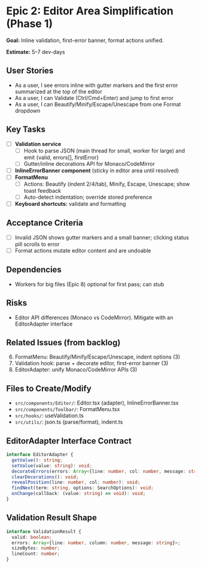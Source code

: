 # Epic 2: Editor Area Simplification (Phase 1)

**Goal:** Inline validation, first-error banner, format actions unified.

**Estimate:** 5–7 dev-days

## User Stories
- As a user, I see errors inline with gutter markers and the first error summarized at the top of the editor
- As a user, I can Validate (Ctrl/Cmd+Enter) and jump to first error
- As a user, I can Beautify/Minify/Escape/Unescape from one Format dropdown

## Key Tasks
- [ ] **Validation service**
  - [ ] Hook to parse JSON (main thread for small, worker for large) and emit {valid, errors[], firstError}
  - [ ] Gutter/inline decorations API for Monaco/CodeMirror
- [ ] **InlineErrorBanner component** (sticky in editor area until resolved)
- [ ] **FormatMenu**
  - [ ] Actions: Beautify (indent 2/4/tab), Minify, Escape, Unescape; show toast feedback
  - [ ] Auto-detect indentation; override stored preference
- [ ] **Keyboard shortcuts:** validate and formatting

## Acceptance Criteria
- [ ] Invalid JSON shows gutter markers and a small banner; clicking status pill scrolls to error
- [ ] Format actions mutate editor content and are undoable

## Dependencies
- Workers for big files (Epic 8) optional for first pass; can stub

## Risks
- Editor API differences (Monaco vs CodeMirror). Mitigate with an EditorAdapter interface

## Related Issues (from backlog)
6. FormatMenu: Beautify/Minify/Escape/Unescape, indent options (3)
7. Validation hook: parse + decorate editor, first-error banner (3)
8. EditorAdapter: unify Monaco/CodeMirror APIs (3)

## Files to Create/Modify
- `src/components/Editor/`: Editor.tsx (adapter), InlineErrorBanner.tsx
- `src/components/Toolbar/`: FormatMenu.tsx
- `src/hooks/`: useValidation.ts
- `src/utils/`: json.ts (parse/format), indent.ts

## EditorAdapter Interface Contract
```typescript
interface EditorAdapter {
  getValue(): string;
  setValue(value: string): void;
  decorateErrors(errors: Array<{line: number, col: number, message: string}>): void;
  clearDecorations(): void;
  revealPosition(line: number, col: number): void;
  findNext(term: string, options: SearchOptions): void;
  onChange(callback: (value: string) => void): void;
}
```

## Validation Result Shape
```typescript
interface ValidationResult {
  valid: boolean;
  errors: Array<{line: number, column: number, message: string}>;
  sizeBytes: number;
  lineCount: number;
}
```